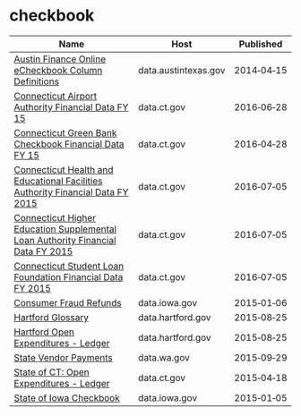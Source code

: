# checkbook

Name | Host | Published
---- | ---- | ---------
[Austin Finance Online eCheckbook Column Definitions](../datasets/567b-4d24.md) | data.austintexas.gov | 2014&#x2011;04&#x2011;15
[Connecticut Airport Authority Financial Data FY 15](../datasets/tw3a-jmn4.md) | data.ct.gov | 2016&#x2011;06&#x2011;28
[Connecticut Green Bank Checkbook Financial Data FY 15](../datasets/digc-7q28.md) | data.ct.gov | 2016&#x2011;04&#x2011;28
[Connecticut Health and Educational Facilities Authority Financial Data FY 2015](../datasets/vbh5-6zqp.md) | data.ct.gov | 2016&#x2011;07&#x2011;05
[Connecticut Higher Education Supplemental Loan Authority Financial Data FY 2015](../datasets/aawr-mzex.md) | data.ct.gov | 2016&#x2011;07&#x2011;05
[Connecticut Student Loan Foundation Financial Data FY 2015](../datasets/azij-cs9u.md) | data.ct.gov | 2016&#x2011;07&#x2011;05
[Consumer Fraud Refunds](../datasets/b37c-2vmj.md) | data.iowa.gov | 2015&#x2011;01&#x2011;06
[Hartford Glossary](../datasets/r2m7-fy6r.md) | data.hartford.gov | 2015&#x2011;08&#x2011;25
[Hartford Open Expenditures - Ledger](../datasets/y8at-88br.md) | data.hartford.gov | 2015&#x2011;08&#x2011;25
[State Vendor Payments](../datasets/sufm-u7rz.md) | data.wa.gov | 2015&#x2011;09&#x2011;29
[State of CT: Open Expenditures - Ledger](../datasets/4b3c-3g3a.md) | data.ct.gov | 2015&#x2011;04&#x2011;18
[State of Iowa Checkbook](../datasets/cyqb-8ina.md) | data.iowa.gov | 2015&#x2011;01&#x2011;05

